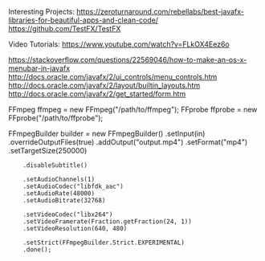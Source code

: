 Interesting Projects:
https://zeroturnaround.com/rebellabs/best-javafx-libraries-for-beautiful-apps-and-clean-code/
https://github.com/TestFX/TestFX

Video Tutorials:
https://www.youtube.com/watch?v=FLkOX4Eez6o


https://stackoverflow.com/questions/22569046/how-to-make-an-os-x-menubar-in-javafx
http://docs.oracle.com/javafx/2/ui_controls/menu_controls.htm
http://docs.oracle.com/javafx/2/layout/builtin_layouts.htm
http://docs.oracle.com/javafx/2/get_started/form.htm



FFmpeg ffmpeg = new FFmpeg("/path/to/ffmpeg");
FFprobe ffprobe = new FFprobe("/path/to/ffprobe");

FFmpegBuilder builder = new FFmpegBuilder()
    .setInput(in)
    .overrideOutputFiles(true)
    .addOutput("output.mp4")
        .setFormat("mp4")
        .setTargetSize(250000)

        .disableSubtitle()

        .setAudioChannels(1)
        .setAudioCodec("libfdk_aac")
        .setAudioRate(48000)
        .setAudioBitrate(32768)

        .setVideoCodec("libx264")
        .setVideoFramerate(Fraction.getFraction(24, 1))
        .setVideoResolution(640, 480)

        .setStrict(FFmpegBuilder.Strict.EXPERIMENTAL)
        .done();
